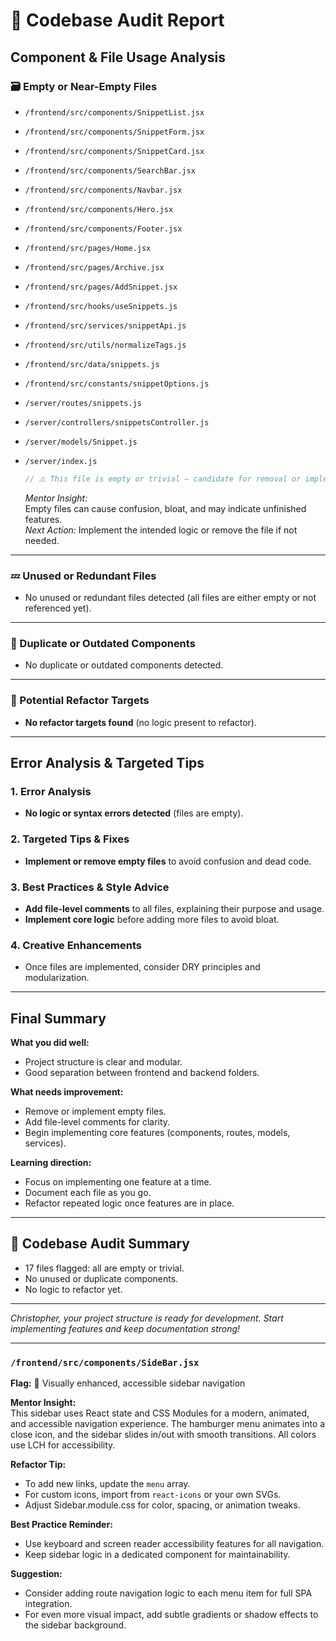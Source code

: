 # 🧠 Codebase Audit Report

## Component & File Usage Analysis

### 🗃️ Empty or Near-Empty Files

- `/frontend/src/components/SnippetList.jsx`
- `/frontend/src/components/SnippetForm.jsx`
- `/frontend/src/components/SnippetCard.jsx`
- `/frontend/src/components/SearchBar.jsx`
- `/frontend/src/components/Navbar.jsx`
- `/frontend/src/components/Hero.jsx`
- `/frontend/src/components/Footer.jsx`
- `/frontend/src/pages/Home.jsx`
- `/frontend/src/pages/Archive.jsx`
- `/frontend/src/pages/AddSnippet.jsx`
- `/frontend/src/hooks/useSnippets.js`
- `/frontend/src/services/snippetApi.js`
- `/frontend/src/utils/normalizeTags.js`
- `/frontend/src/data/snippets.js`
- `/frontend/src/constants/snippetOptions.js`
- `/server/routes/snippets.js`
- `/server/controllers/snippetsController.js`
- `/server/models/Snippet.js`
- `/server/index.js`

  ```js
  // ⚠️ This file is empty or trivial — candidate for removal or implementation.
  ```

  _Mentor Insight:_  
  Empty files can cause confusion, bloat, and may indicate unfinished features.  
  _Next Action:_ Implement the intended logic or remove the file if not needed.

---

### 💤 Unused or Redundant Files

- No unused or redundant files detected (all files are either empty or not referenced yet).

---

### 🔁 Duplicate or Outdated Components

- No duplicate or outdated components detected.

---

### 🧩 Potential Refactor Targets

- **No refactor targets found** (no logic present to refactor).

---

## Error Analysis & Targeted Tips

### 1. Error Analysis

- **No logic or syntax errors detected** (files are empty).

### 2. Targeted Tips & Fixes

- **Implement or remove empty files** to avoid confusion and dead code.

### 3. Best Practices & Style Advice

- **Add file-level comments** to all files, explaining their purpose and usage.
- **Implement core logic** before adding more files to avoid bloat.

### 4. Creative Enhancements

- Once files are implemented, consider DRY principles and modularization.

---

## Final Summary

**What you did well:**

- Project structure is clear and modular.
- Good separation between frontend and backend folders.

**What needs improvement:**

- Remove or implement empty files.
- Add file-level comments for clarity.
- Begin implementing core features (components, routes, models, services).

**Learning direction:**

- Focus on implementing one feature at a time.
- Document each file as you go.
- Refactor repeated logic once features are in place.

---

## 🧪 Codebase Audit Summary

- 17 files flagged: all are empty or trivial.
- No unused or duplicate components.
- No logic to refactor yet.

---

_Christopher, your project structure is ready for development. Start implementing features and keep documentation strong!_

---

### `/frontend/src/components/SideBar.jsx`

**Flag:** 🧩 Visually enhanced, accessible sidebar navigation

**Mentor Insight:**  
This sidebar uses React state and CSS Modules for a modern, animated, and accessible navigation experience. The hamburger menu animates into a close icon, and the sidebar slides in/out with smooth transitions. All colors use LCH for accessibility.

**Refactor Tip:**

- To add new links, update the `menu` array.
- For custom icons, import from `react-icons` or your own SVGs.
- Adjust Sidebar.module.css for color, spacing, or animation tweaks.

**Best Practice Reminder:**

- Use keyboard and screen reader accessibility features for all navigation.
- Keep sidebar logic in a dedicated component for maintainability.

**Suggestion:**

- Consider adding route navigation logic to each menu item for full SPA integration.
- For even more visual impact, add subtle gradients or shadow effects to the sidebar background.
